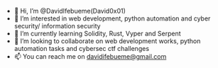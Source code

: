 - 👋 Hi, I’m @DavidIfebueme(David0x01)
- 👀 I’m interested in web development, python automation and cyber security/ information security
- 🌱 I’m currently learning Solidity, Rust, Vyper and Serpent
- 💞️ I’m looking to collaborate on web development works, python automation tasks and cybersec ctf challenges
- 📫 You can reach me on davidifebueme@gmail.com

<!---
DavidIfebueme/DavidIfebueme is a ✨ special ✨ repository because its `README.md` (this file) appears on your GitHub profile.
You can click the Preview link to take a look at your changes.
--->
